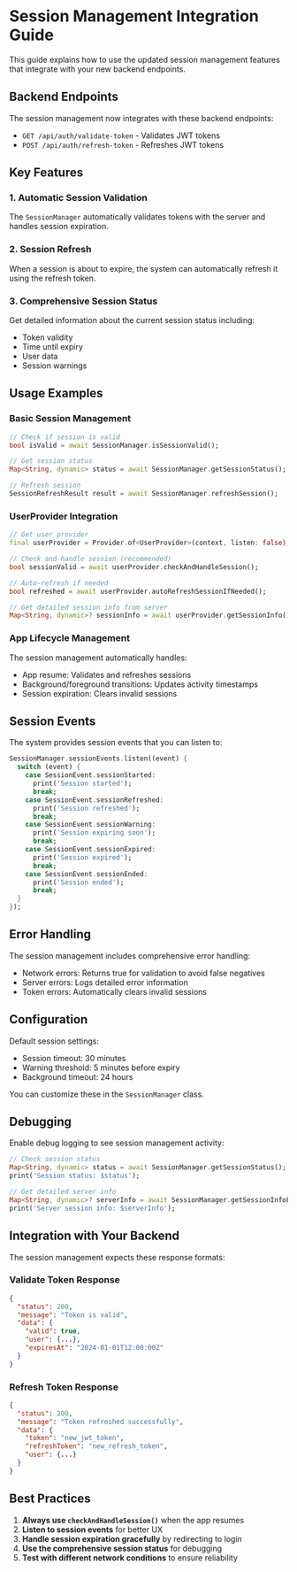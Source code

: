 # Session Management Integration Guide

This guide explains how to use the updated session management features that integrate with your new backend endpoints.

## Backend Endpoints

The session management now integrates with these backend endpoints:

- `GET /api/auth/validate-token` - Validates JWT tokens
- `POST /api/auth/refresh-token` - Refreshes JWT tokens

## Key Features

### 1. Automatic Session Validation
The `SessionManager` automatically validates tokens with the server and handles session expiration.

### 2. Session Refresh
When a session is about to expire, the system can automatically refresh it using the refresh token.

### 3. Comprehensive Session Status
Get detailed information about the current session status including:
- Token validity
- Time until expiry
- User data
- Session warnings

## Usage Examples

### Basic Session Management

```dart
// Check if session is valid
bool isValid = await SessionManager.isSessionValid();

// Get session status
Map<String, dynamic> status = await SessionManager.getSessionStatus();

// Refresh session
SessionRefreshResult result = await SessionManager.refreshSession();
```

### UserProvider Integration

```dart
// Get user provider
final userProvider = Provider.of<UserProvider>(context, listen: false);

// Check and handle session (recommended)
bool sessionValid = await userProvider.checkAndHandleSession();

// Auto-refresh if needed
bool refreshed = await userProvider.autoRefreshSessionIfNeeded();

// Get detailed session info from server
Map<String, dynamic>? sessionInfo = await userProvider.getSessionInfo();
```

### App Lifecycle Management

The session management automatically handles:
- App resume: Validates and refreshes sessions
- Background/foreground transitions: Updates activity timestamps
- Session expiration: Clears invalid sessions

## Session Events

The system provides session events that you can listen to:

```dart
SessionManager.sessionEvents.listen((event) {
  switch (event) {
    case SessionEvent.sessionStarted:
      print('Session started');
      break;
    case SessionEvent.sessionRefreshed:
      print('Session refreshed');
      break;
    case SessionEvent.sessionWarning:
      print('Session expiring soon');
      break;
    case SessionEvent.sessionExpired:
      print('Session expired');
      break;
    case SessionEvent.sessionEnded:
      print('Session ended');
      break;
  }
});
```

## Error Handling

The session management includes comprehensive error handling:

- Network errors: Returns true for validation to avoid false negatives
- Server errors: Logs detailed error information
- Token errors: Automatically clears invalid sessions

## Configuration

Default session settings:
- Session timeout: 30 minutes
- Warning threshold: 5 minutes before expiry
- Background timeout: 24 hours

You can customize these in the `SessionManager` class.

## Debugging

Enable debug logging to see session management activity:

```dart
// Check session status
Map<String, dynamic> status = await SessionManager.getSessionStatus();
print('Session status: $status');

// Get detailed server info
Map<String, dynamic>? serverInfo = await SessionManager.getSessionInfoFromServer(token);
print('Server session info: $serverInfo');
```

## Integration with Your Backend

The session management expects these response formats:

### Validate Token Response
```json
{
  "status": 200,
  "message": "Token is valid",
  "data": {
    "valid": true,
    "user": {...},
    "expiresAt": "2024-01-01T12:00:00Z"
  }
}
```

### Refresh Token Response
```json
{
  "status": 200,
  "message": "Token refreshed successfully",
  "data": {
    "token": "new_jwt_token",
    "refreshToken": "new_refresh_token",
    "user": {...}
  }
}
```

## Best Practices

1. **Always use `checkAndHandleSession()`** when the app resumes
2. **Listen to session events** for better UX
3. **Handle session expiration gracefully** by redirecting to login
4. **Use the comprehensive session status** for debugging
5. **Test with different network conditions** to ensure reliability 